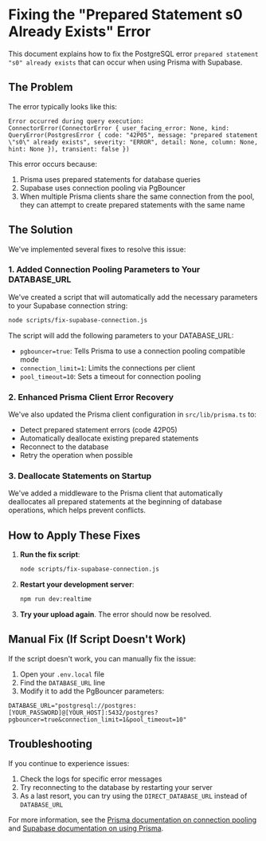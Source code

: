 # Fixing the "Prepared Statement s0 Already Exists" Error

This document explains how to fix the PostgreSQL error `prepared statement "s0" already exists` that can occur when using Prisma with Supabase.

## The Problem

The error typically looks like this:

```
Error occurred during query execution:
ConnectorError(ConnectorError { user_facing_error: None, kind: QueryError(PostgresError { code: "42P05", message: "prepared statement \"s0\" already exists", severity: "ERROR", detail: None, column: None, hint: None }), transient: false })
```

This error occurs because:

1. Prisma uses prepared statements for database queries
2. Supabase uses connection pooling via PgBouncer
3. When multiple Prisma clients share the same connection from the pool, they can attempt to create prepared statements with the same name

## The Solution

We've implemented several fixes to resolve this issue:

### 1. Added Connection Pooling Parameters to Your DATABASE_URL

We've created a script that will automatically add the necessary parameters to your Supabase connection string:

```bash
node scripts/fix-supabase-connection.js
```

The script will add the following parameters to your DATABASE_URL:
- `pgbouncer=true`: Tells Prisma to use a connection pooling compatible mode
- `connection_limit=1`: Limits the connections per client
- `pool_timeout=10`: Sets a timeout for connection pooling

### 2. Enhanced Prisma Client Error Recovery

We've also updated the Prisma client configuration in `src/lib/prisma.ts` to:

- Detect prepared statement errors (code 42P05)
- Automatically deallocate existing prepared statements
- Reconnect to the database
- Retry the operation when possible

### 3. Deallocate Statements on Startup

We've added a middleware to the Prisma client that automatically deallocates all prepared statements at the beginning of database operations, which helps prevent conflicts.

## How to Apply These Fixes

1. **Run the fix script**:
   ```bash
   node scripts/fix-supabase-connection.js
   ```

2. **Restart your development server**:
   ```bash
   npm run dev:realtime
   ```

3. **Try your upload again**. The error should now be resolved.

## Manual Fix (If Script Doesn't Work)

If the script doesn't work, you can manually fix the issue:

1. Open your `.env.local` file
2. Find the `DATABASE_URL` line
3. Modify it to add the PgBouncer parameters:

```
DATABASE_URL="postgresql://postgres:[YOUR_PASSWORD]@[YOUR_HOST]:5432/postgres?pgbouncer=true&connection_limit=1&pool_timeout=10"
```

## Troubleshooting

If you continue to experience issues:

1. Check the logs for specific error messages
2. Try reconnecting to the database by restarting your server
3. As a last resort, you can try using the `DIRECT_DATABASE_URL` instead of `DATABASE_URL`

For more information, see the [Prisma documentation on connection pooling](https://www.prisma.io/docs/guides/connection-management/configure-pg-bouncer) and [Supabase documentation on using Prisma](https://supabase.com/docs/guides/integrations/prisma). 
